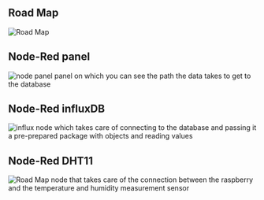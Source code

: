 
## Road Map

![Road Map](https://raw.githubusercontent.com/laszny/WeatherStationByLaszny/main/data_handling/RoadMap.png)

## Node-Red panel

![node panel](https://raw.githubusercontent.com/laszny/WeatherStationByLaszny/main/img/nodered_panel.png)
panel on which you can see the path the data takes to get to the database

## Node-Red influxDB

![influx](https://raw.githubusercontent.com/laszny/WeatherStationByLaszny/main/img/nodered_influx.png)
node which takes care of connecting to the database and passing it a pre-prepared package with objects and reading values

## Node-Red DHT11

![Road Map](https://raw.githubusercontent.com/laszny/WeatherStationByLaszny/main/img/nodered_dht11.png)
node that takes care of the connection between the raspberry and the temperature and humidity measurement sensor
